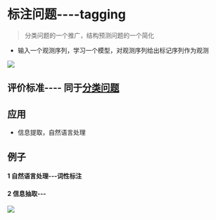 # 标注问题----tagging
> 分类问题的一个推广，结构预测问题的一个简化

* 输入一个观测序列，学习一个模型，对观测序列给出标记序列作为观测

![](https://github.com/LiuChuang0059/Machine_Learning/blob/master/Statical_Learning/Chapter_1-Generalization/Picture_used/%E6%A0%87%E6%B3%A8%E9%97%AE%E9%A2%98.png)


##  评价标准---- 同于[分类问题](https://github.com/LiuChuang0059/Machine_Learning/blob/master/Statical_Learning/Chapter_1-Generalization/1.8%E5%88%86%E7%B1%BB%E9%97%AE%E9%A2%98.md)


## 应用
* 信息提取，自然语言处理

## 例子

####  1 自然语言处理---词性标注


#### 2 信息抽取---
![](https://github.com/LiuChuang0059/Machine_Learning/blob/master/Statical_Learning/Chapter_1-Generalization/Picture_used/%E4%BF%A1%E6%81%AF%E6%8A%BD%E5%8F%96%E4%BE%8B%E5%AD%90.png)
